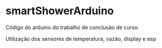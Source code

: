 # smartShowerArduino
Código do arduino do trabalho de conclusão de curso.

Utilização dos sensores de temperatura, vazão, display e esp
